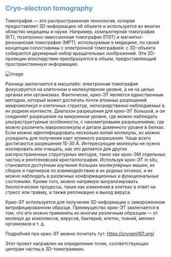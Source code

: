 ## <span style="color:#5996e1"> Cryo-electron tomography </span>

Томография — это распространенная технология, которая предоставляет 3D-информацию об объекте и используется во многих областях медицины и науки. Например, компьютерная томография (КТ), позитронно-эмиссионная томография (ПЭТ) и магнитно-резонансная томография (МРТ), используемые в медицине, по своей концепции сопоставимы с электронной томографией: с 3D-объекта собирается двумерный набор вращательных изображений. Эти 2D-проекции впоследствии преобразуются в объем, предоставляющий пространственную информацию.

![image](https://github.com/user-attachments/assets/8149efbb-542a-4b1a-b418-97627acc401c)

Разница заключается в масштабе: электронная томография фокусируется на клеточном и молекулярном уровне, а не на целых органах или организмах. Фактически, крио-ЭТ является единственным методом, который может достигать почти атомных разрешений макромолекул и клеточных структур, непосредственно наблюдаемых в их родном контексте. Диапазон разрешения для крио-ЭТ большой, и он соединяет разрешения на микронном уровне, где можно наблюдать ультраструктурные особенности, с нанометровыми разрешениями, где можно различить макромолекулы и детали доменного уровня в белках. Если можно идентифицировать несколько копий молекулы, их можно усреднить для получения карт атомного разрешения. Чаще всего достигаются разрешения 15-30 Å. Интересующие молекулы не нужно изолировать или очищать, как это делается для других распространенных структурных методов, таких как крио-ЭМ отдельных частиц и рентгеновская кристаллография. Используя крио-ЭТ in situ, становится доступным изучение больших молекулярных машин, их сборок и партнеров по взаимодействию в их родных отсеках, и их можно наблюдать в различных конформационных и функциональных состояниях. Кроме того, можно напрямую визуализировать биологические процессы, такие как изменения в клетках в ответ на стресс или травму, а также репликацию и выход вируса.

Крио-ЭТ используется для получения 3D-информации о замороженном витрифицированном образце. Преимущество крио-ЭТ заключается в том, что его можно применять ко многим различным образцам — от молекул до комплексов, вирусов, бактерий, клеток, тканей, мелких организмов и т. д. 

Подробней про крио-ЭТ можно почитать тут: https://cryoem101.org/

Этот проект направлен на определение точек, соответствующих центрам частиц в 3D-томограммах.
